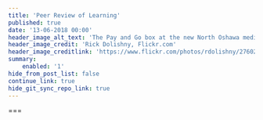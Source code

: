 ```yaml
---
title: 'Peer Review of Learning'
published: true
date: '13-06-2018 00:00'
header_image_alt_text: 'The Pay and Go box at the new North Oshawa medical clinic'
header_image_credit: 'Rick Dolishny, Flickr.com'
header_image_creditlink: 'https://www.flickr.com/photos/rdolishny/2760207306/'
summary:
    enabled: '1'
hide_from_post_list: false
continue_link: true
hide_git_sync_repo_link: true
---
```


===

